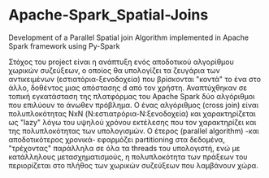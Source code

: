 # Apache-Spark_Spatial-Joins
Development of a Parallel Spatial join Algorithm implemented in Apache Spark framework using Py-Spark

Στόχος του project είναι η ανάπτυξη ενός αποδοτικού αλγορίθμου χωρικών συζεύξεων, ο οποίος θα υπολογίζει τα ζευγάρια των αντικειμένων (εστιατόρια-ξενοδοχεία) που βρίσκονται "κοντά" το ένα στο άλλο, δοθέντος μιας απόστασης d από τον χρήστη. Αναπτύχθηκαν σε τοπική εγκατάσταση της πλατφόρμας του Apache Spark δύο αλγόριθμοι που επιλύουν το άνωθεν πρόβλημα. Ο ένας αλγόριθμος (cross join) είναι πολυπλοκότητας NxN  (Ν:εστιατρόρια-N:ξενοδοχεία) και χαρακτηρίζεται ως "lazy" λόγω του υψηλού χρόνου εκτέλεσης που τον χαρακτηρίζει και της πολυπλοκότητας των υπολογισμών. Ο έτερος (parallel algorithm) -και αποδοτικότερος χρονικά- εφαρμόζει partitioning στα δεδομένα, "τρέχοντας" παράλληλα σε όλα τα threads του υπολογιστή, ενώ με κατάλληλους μετασχηματισμούς, η πολυπλοκότητα των πράξεων του περιορίζεται στο πλήθος των χωρικών συζεύξεων που λαμβάνουν χώρα. 
